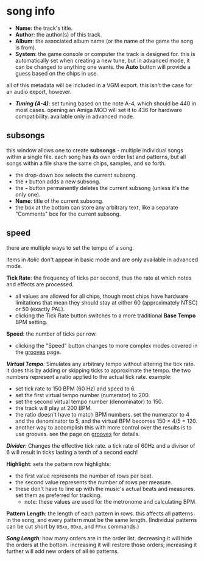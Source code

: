 # song info

- **Name**: the track's title.
- **Author**: the author(s) of this track.
- **Album**: the associated album name (or the name of the game the song is from).
- **System**: the game console or computer the track is designed for. this is automatically set when creating a new tune, but in advanced mode, it can be changed to anything one wants. the **Auto** button will provide a guess based on the chips in use.

all of this metadata will be included in a VGM export. this isn't the case for an audio export, however.

- _**Tuning (A-4)**_: set tuning based on the note A-4, which should be 440 in most cases. opening an Amiga MOD will set it to 436 for hardware compatibility. available only in advanced mode.

## subsongs

this window allows one to create **subsongs** - multiple individual songs within a single file. each song has its own order list and patterns, but all songs within a file share the same chips, samples, and so forth.

- the drop-down box selects the current subsong.
- the **`+`** button adds a new subsong.
- the **`−`** button permanently deletes the current subsong (unless it's the only one).
- **Name**: title of the current subsong.
- the box at the bottom can store any arbitrary text, like a separate "Comments" box for the current subsong.

## speed

there are multiple ways to set the tempo of a song.

items in _italic_ don't appear in basic mode and are only available in advanced mode.

**Tick Rate**: the frequency of ticks per second, thus the rate at which notes and effects are processed.
- all values are allowed for all chips, though most chips have hardware limitations that mean they should stay at either 60 (approximately NTSC) or 50 (exactly PAL).
- clicking the Tick Rate button switches to a more traditional **Base Tempo** BPM setting.

**Speed**: the number of ticks per row.
- clicking the "Speed" button changes to more complex modes covered in the [grooves](../8-advanced/grooves.md) page.

_**Virtual Tempo**:_ Simulates any arbitrary tempo without altering the tick rate. it does this by adding or skipping ticks to approximate the tempo. the two numbers represent a ratio applied to the actual tick rate. example:
- set tick rate to 150 BPM (60 Hz) and speed to 6.
- set the first virtual tempo number (numerator) to 200.
- set the second virtual tempo number (denominator) to 150.
- the track will play at 200 BPM.
- the ratio doesn't have to match BPM numbers. set the numerator to 4 and the denominator to 5, and the virtual BPM becomes 150 × 4/5 = 120.
- another way to accomplish this with more control over the results is to use grooves. see the page on [grooves](../8-advanced/grooves.md) for details.

_**Divider**:_ Changes the effective tick rate. a tick rate of 60Hz and a divisor of 6 will result in ticks lasting a tenth of a second each!

**Highlight**: sets the pattern row highlights:
- the first value represents the number of rows per beat.
- the second value represents the number of rows per measure.
- these don't have to line up with the music's actual beats and measures. set them as preferred for tracking.
  - note: these values are used for the metronome and calculating BPM.

**Pattern Length**: the length of each pattern in rows. this affects all patterns in the song, and every pattern must be the same length. (Individual patterns can be cut short by `0Bxx`, `0Dxx`, and `FFxx` commands.)

_**Song Length**:_ how many orders are in the order list. decreasing it will hide the orders at the bottom. increasing it will restore those orders; increasing it further will add new orders of all `00` patterns.
